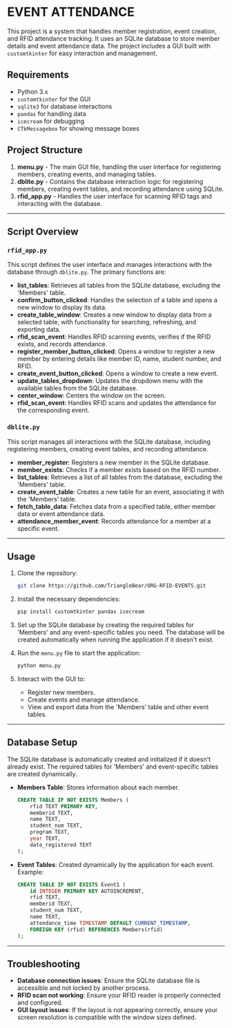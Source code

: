 # EVENT ATTENDANCE

This project is a system that handles member registration, event creation, and RFID attendance tracking. It uses an SQLite database to store member details and event attendance data. The project includes a GUI built with `customtkinter` for easy interaction and management.

## Requirements

- Python 3.x
- `customtkinter` for the GUI
- `sqlite3` for database interactions
- `pandas` for handling data
- `icecream` for debugging
- `CTkMessagebox` for showing message boxes

## Project Structure

1. **menu.py** - The main GUI file, handling the user interface for registering members, creating events, and managing tables.
2. **dblite.py** - Contains the database interaction logic for registering members, creating event tables, and recording attendance using SQLite.
3. **rfid_app.py** - Handles the user interface for scanning RFID tags and interacting with the database.

---

## Script Overview

### `rfid_app.py`

This script defines the user interface and manages interactions with the database through `dblite.py`. The primary functions are:

- **list_tables**: Retrieves all tables from the SQLite database, excluding the 'Members' table.
- **confirm_button_clicked**: Handles the selection of a table and opens a new window to display its data.
- **create_table_window**: Creates a new window to display data from a selected table, with functionality for searching, refreshing, and exporting data.
- **rfid_scan_event**: Handles RFID scanning events, verifies if the RFID exists, and records attendance.
- **register_member_button_clicked**: Opens a window to register a new member by entering details like member ID, name, student number, and RFID.
- **create_event_button_clicked**: Opens a window to create a new event.
- **update_tables_dropdown**: Updates the dropdown menu with the available tables from the SQLite database.
- **center_window**: Centers the window on the screen.
- **rfid_scan_event**: Handles RFID scans and updates the attendance for the corresponding event.

### `dblite.py`

This script manages all interactions with the SQLite database, including registering members, creating event tables, and recording attendance.

- **member_register**: Registers a new member in the SQLite database.
- **member_exists**: Checks if a member exists based on the RFID number.
- **list_tables**: Retrieves a list of all tables from the database, excluding the 'Members' table.
- **create_event_table**: Creates a new table for an event, associating it with the 'Members' table.
- **fetch_table_data**: Fetches data from a specified table, either member data or event attendance data.
- **attendance_member_event**: Records attendance for a member at a specific event.

---

## Usage

1. Clone the repository:

    ```bash
    git clone https://github.com/TriangleBear/ORG-RFID-EVENTS.git
    ```

2. Install the necessary dependencies:

    ```bash
    pip install customtkinter pandas icecream
    ```

3. Set up the SQLite database by creating the required tables for 'Members' and any event-specific tables you need. The database will be created automatically when running the application if it doesn't exist.

4. Run the `menu.py` file to start the application:

    ```bash
    python menu.py
    ```

5. Interact with the GUI to:

    - Register new members.
    - Create events and manage attendance.
    - View and export data from the 'Members' table and other event tables.

---

## Database Setup

The SQLite database is automatically created and initialized if it doesn't already exist. The required tables for 'Members' and event-specific tables are created dynamically.

- **Members Table**: Stores information about each member.
  
  ```sql
  CREATE TABLE IF NOT EXISTS Members (
      rfid TEXT PRIMARY KEY,
      memberid TEXT,
      name TEXT,
      student_num TEXT,
      program TEXT,
      year TEXT,
      date_registered TEXT
  );
  ```

- **Event Tables**: Created dynamically by the application for each event. Example:

  ```sql
  CREATE TABLE IF NOT EXISTS Event1 (
      id INTEGER PRIMARY KEY AUTOINCREMENT,
      rfid TEXT,
      memberid TEXT,
      student_num TEXT,
      name TEXT,
      attendance_time TIMESTAMP DEFAULT CURRENT_TIMESTAMP,
      FOREIGN KEY (rfid) REFERENCES Members(rfid)
  );
  ```

---

## Troubleshooting

- **Database connection issues**: Ensure the SQLite database file is accessible and not locked by another process.
- **RFID scan not working**: Ensure your RFID reader is properly connected and configured.
- **GUI layout issues**: If the layout is not appearing correctly, ensure your screen resolution is compatible with the window sizes defined.
